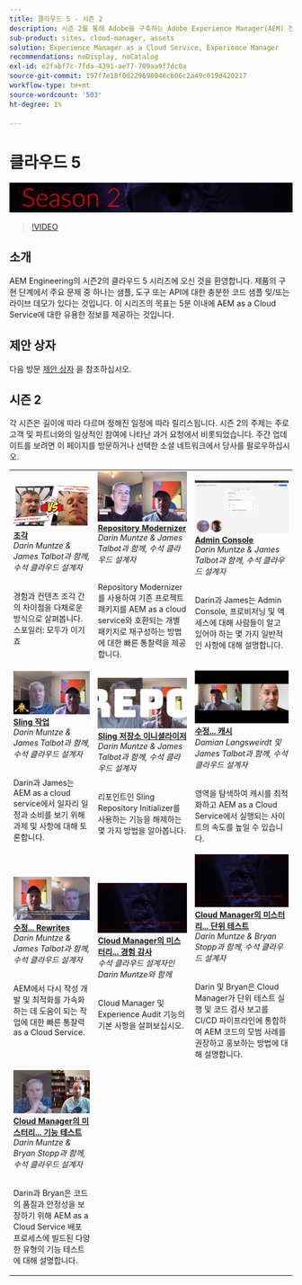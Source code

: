 ```yaml
---
title: 클라우드 5 - 시즌 2
description: 시즌 2를 통해 Adobe을 구축하는 Adobe Experience Manager(AEM) 전문 엔지니어와 이를 제공하는 전문가 서비스에 대해 배울 수 있습니다.
sub-product: sites, cloud-manager, assets
solution: Experience Manager as a Cloud Service, Experience Manager
recommendations: noDisplay, noCatalog
exl-id: e2fabf7c-7fda-4391-ae77-709aa9f7dc0a
source-git-commit: 197f7e18f0d229698048cb06c2a49c019d420217
workflow-type: tm+mt
source-wordcount: '503'
ht-degree: 1%

---
```


# 클라우드 5

![AEM Experts Series](./imgs/masthead-s2.png)
>[!VIDEO](https://video.tv.adobe.com/v/346567)

## 소개

AEM Engineering의 시즌2의 클라우드 5 시리즈에 오신 것을 환영합니다. 제품의 구현 단계에서 주요 문제 중 하나는 샘플, 도구 또는 API에 대한 충분한 코드 샘플 및/또는 라이브 데모가 있다는 것입니다. 이 시리즈의 목표는 5분 이내에 AEM as a Cloud Service에 대한 유용한 정보를 제공하는 것입니다.

## 제안 상자

다음 방문 [제안 상자](https://forms.office.com/r/74P5Xz4UH0) 을 참조하십시오.

## 시즌 2

각 시즌은 길이에 따라 다르며 정해진 일정에 따라 릴리스됩니다. 시즌 2의 주제는 주로 고객 및 파트너와의 일상적인 참여에 나타난 과거 요청에서 비롯되었습니다. 주간 업데이트를 보려면 이 페이지를 방문하거나 선택한 소셜 네트워크에서 당사를 팔로우하십시오.

<table>
    <tr>
        <td>
            <a href="season-2/cloud5-experience-v-content-fragments.md">
                <img alt="조각" src="./imgs/s2/000-thumb.png"/>
            </a>
            <div>
                <a href="season-2/cloud5-experience-v-content-fragments.md"><strong>조각</strong></a>        
                <br/><em>Darin Muntze &amp; James Talbot과 함께, 수석 클라우드 설계자</em>
            </div>
            <p>
                <br/>
                경험과 컨텐츠 조각 간의 차이점을 다채로운 방식으로 살펴봅니다. 스포일러: 모두가 이기죠
            </p>
        </td>   
         <td>
            <a href="season-2/cloud5-repo-modernizer.md">
                 <img alt="저장소 현대화 도구" src="./imgs/s2/001-thumb.png"/>
            </a>
            <div>
                <a href="season-2/cloud5-repo-modernizer.md"><strong>Repository Modernizer</strong></a> 
               <br/><em>Darin Muntze &amp; James Talbot과 함께, 수석 클라우드 설계자</em>
            </div>
            <p>
                <br/>
                Repository Modernizer를 사용하여 기존 프로젝트 패키지를 AEM as a cloud service와 호환되는 개별 패키지로 재구성하는 방법에 대한 빠른 통찰력을 제공합니다.
            </p>
         </td>
         <td>
            <a href="season-2/cloud5-admin-console.md">
                 <img alt="Admin Console" src="./imgs/s2/002-thumb.png"/>
            </a>
            <div>
                  <a href="season-2/cloud5-admin-console.md"><strong>Admin Console</strong></a>
               <br/><em>Darin Muntze &amp; James Talbot과 함께, 수석 클라우드 설계자</em>
            </div>
            <p>
            <br/>
               Darin과 James는 Admin Console, 프로비저닝 및 액세스에 대해 사람들이 알고 있어야 하는 몇 가지 일반적인 사항에 대해 설명합니다.
            </p>
         </td> 
  </tr>
  <tr>
         <td>
            <a href="season-2/cloud5-sling-job-scheduler.md">
                 <img alt="Sling 작업" src="./imgs/s2/003-thumb.png"/>
            </a>
            <div>
                  <a href="season-2/cloud5-sling-job-scheduler.md"><strong>Sling 작업</strong></a>
               <br/><em>Darin Muntze &amp; James Talbot과 함께, 수석 클라우드 설계자</em>
            </div>
            <p>
            <br/>
               Darin과 James는 AEM as a cloud service에서 일자리 일정과 소비를 보기 위해 과제 및 사항에 대해 토론합니다.
            </p>
         </td> 
         <td>
            <a href="season-2/cloud5-repoinit.md">
                 <img alt="리포지토리 이니셜라이저(포인터)" src="./imgs/s2/004-thumb.png"/>
            </a>
            <div>
                  <a href="season-2/cloud5-repoinit.md"><strong>Sling 저장소 이니셜라이저</strong></a>
               <br/><em>Darin Muntze &amp; James Talbot과 함께, 수석 클라우드 설계자</em>
            </div>
            <p>
            <br/>
              리포인트인 Sling Repository Initializer를 사용하는 기능을 해제하는 몇 가지 방법을 알아봅니다.
            </p>
         </td>   
     <td>
            <a href="season-2/cloud5-fix-your-cache.md">
               <img alt="캐시 수정" src="./imgs/s2/005-thumb.png"/>
            </a>
      <div>
         <a href="season-2/cloud5-fix-your-cache.md"><strong>수정... 캐시</strong></a>
         <br/><em>Damian Langsweirdt 및 James Talbot과 함께, 수석 클라우드 설계자</em>
      </div>
      <p>
         <br/>
             영역을 탐색하여 캐시를 최적화하고 AEM as a Cloud Service에서 실행되는 사이트의 속도를 높일 수 있습니다.
      </p>
   </td> 
  </tr>
<tr>
   <td>
           <a href="season-2/cloud5-fix-your-rewrites.md">
               <img alt="Rewrites 수정" src="./imgs/s2/006-thumb.png"/>
            </a>
      <div>
            <a href="season-2/cloud5-fix-your-rewrites.md"><strong>수정... Rewrites</strong></a>
         <br/><em>Darin Muntze &amp; James Talbot과 함께, 수석 클라우드 설계자</em>
      </div>
      <p>
        <br/>
         AEM에서 다시 작성 개발 및 최적화를 가속화하는 데 도움이 되는 작업에 대한 빠른 통찰력 as a Cloud Service.
      </p>
     </td>   
     <td>
            <a href="season-2/cloud5-MoCM-experience-audit.md">
               <img alt="Cloud Manager의 미스터리... 경험 감사" src="./imgs/s2/007-thumb.png"/>
               </a>
      <div>
            <a href="season-2/cloud5-MoCM-experience-audit.md"><strong>Cloud Manager의 미스터리... 경험 감사</strong></a>
         <br/><em>수석 클라우드 설계자인 Darin Muntze와 함께</em>
      </div>
      <p>
        <br/>
        Cloud Manager 및 Experience Audit 기능의 기본 사항을 살펴보십시오.
      </p>
   </td>
     <td>
            <a href="season-2/cloud5-MoCM-unit-tests.md">
               <img alt="Cloud Manager의 미스터리... 단위 테스트" src="./imgs/s2/008-thumb.png"/>
            </a>
      <div>
            <a href="season-2/cloud5-MoCM-unit-tests.md"><strong>Cloud Manager의 미스터리... 단위 테스트</strong></a>
         <br/><em>Darin Muntze &amp; Bryan Stopp과 함께, 수석 클라우드 설계자</em>
      </div>
      <p>
        <br/>
        Darin 및 Bryan은 Cloud Manager가 단위 테스트 실행 및 코드 검사 보고를 CI/CD 파이프라인에 통합하여 AEM 코드의 모범 사례를 권장하고 홍보하는 방법에 대해 설명합니다.
      </p>
   </td> 
  </tr>
    <tr>
        <td>
               <a href="season-2/cloud5-MoCM-functional-tests.md">
                   <img alt="Cloud Manager의 미스터리... 기능 테스트" src="./imgs/s2/009-thumb.png"/>
               </a>
            <div>
                <a href="season-2/cloud5-MoCM-functional-tests.md"><strong>Cloud Manager의 미스터리... 기능 테스트</strong><br/></a>        
                <em>Darin Muntze &amp; Bryan Stopp과 함께, 수석 클라우드 설계자</em>
            </div>
            <p><br/>
                Darin과 Bryan은 코드의 품질과 안정성을 보장하기 위해 AEM as a Cloud Service 배포 프로세스에 빌드된 다양한 유형의 기능 테스트에 대해 설명합니다.
            </p>
        </td>
        <td></td>
        <td></td>
    </tr>
</table>

